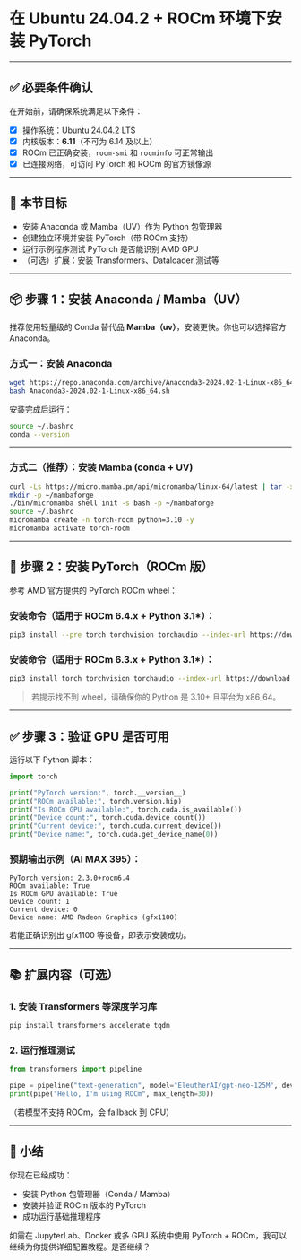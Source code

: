 

# 在 Ubuntu 24.04.2 + ROCm 环境下安装 PyTorch

---

## ✅ 必要条件确认

在开始前，请确保系统满足以下条件：

* [x] 操作系统：Ubuntu 24.04.2 LTS
* [x] 内核版本：**6.11**（不可为 6.14 及以上）
* [x] ROCm 已正确安装，`rocm-smi` 和 `rocminfo` 可正常输出
* [x] 已连接网络，可访问 PyTorch 和 ROCm 的官方镜像源

---

## 🎯 本节目标

* 安装 Anaconda 或 Mamba（UV）作为 Python 包管理器
* 创建独立环境并安装 PyTorch（带 ROCm 支持）
* 运行示例程序测试 PyTorch 是否能识别 AMD GPU
* （可选）扩展：安装 Transformers、Dataloader 测试等

---

## 📦 步骤 1：安装 Anaconda / Mamba（UV）

推荐使用轻量级的 Conda 替代品 **Mamba（uv）**，安装更快。你也可以选择官方 Anaconda。

### 方式一：安装 Anaconda

```bash
wget https://repo.anaconda.com/archive/Anaconda3-2024.02-1-Linux-x86_64.sh
bash Anaconda3-2024.02-1-Linux-x86_64.sh
```

安装完成后运行：

```bash
source ~/.bashrc
conda --version
```

---

### 方式二（推荐）：安装 Mamba (conda + UV)

```bash
curl -Ls https://micro.mamba.pm/api/micromamba/linux-64/latest | tar -xvj bin/micromamba
mkdir -p ~/mambaforge
./bin/micromamba shell init -s bash -p ~/mambaforge
source ~/.bashrc
micromamba create -n torch-rocm python=3.10 -y
micromamba activate torch-rocm
```

---

## 🔧 步骤 2：安装 PyTorch（ROCm 版）

参考 AMD 官方提供的 PyTorch ROCm wheel：

### 安装命令（适用于 ROCm 6.4.x + Python 3.1*）：

```bash
pip3 install --pre torch torchvision torchaudio --index-url https://download.pytorch.org/whl/nightly/rocm6.4
```




### 安装命令（适用于 ROCm 6.3.x + Python 3.1*）：

```bash
pip3 install torch torchvision torchaudio --index-url https://download.pytorch.org/whl/rocm6.3
```

> 若提示找不到 wheel，请确保你的 Python 是 3.10+ 且平台为 x86\_64。


---

## ✅ 步骤 3：验证 GPU 是否可用

运行以下 Python 脚本：

```python
import torch

print("PyTorch version:", torch.__version__)
print("ROCm available:", torch.version.hip)
print("Is ROCm GPU available:", torch.cuda.is_available())
print("Device count:", torch.cuda.device_count())
print("Current device:", torch.cuda.current_device())
print("Device name:", torch.cuda.get_device_name(0))
```

### 预期输出示例（AI MAX 395）：

```
PyTorch version: 2.3.0+rocm6.4
ROCm available: True
Is ROCm GPU available: True
Device count: 1
Current device: 0
Device name: AMD Radeon Graphics (gfx1100)
```

若能正确识别出 gfx1100 等设备，即表示安装成功。

---

## 📚 扩展内容（可选）

### 1. 安装 Transformers 等深度学习库

```bash
pip install transformers accelerate tqdm
```

### 2. 运行推理测试

```python
from transformers import pipeline

pipe = pipeline("text-generation", model="EleutherAI/gpt-neo-125M", device=0)
print(pipe("Hello, I'm using ROCm", max_length=30))
```

（若模型不支持 ROCm，会 fallback 到 CPU）

---

## 📌 小结

你现在已经成功：

* 安装 Python 包管理器（Conda / Mamba）
* 安装并验证 ROCm 版本的 PyTorch
* 成功运行基础推理程序

如需在 JupyterLab、Docker 或多 GPU 系统中使用 PyTorch + ROCm，我可以继续为你提供详细配置教程。是否继续？
